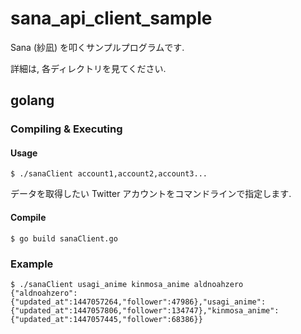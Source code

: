 sana\_api\_client\_sample
=========================

Sana (紗凪) を叩くサンプルプログラムです.

詳細は, 各ディレクトリを見てください.

golang
------

### Compiling & Executing

#### Usage

```
$ ./sanaClient account1,account2,account3...
```

データを取得したい Twitter アカウントをコマンドラインで指定します.

#### Compile

```
$ go build sanaClient.go
```

### Example

```
$ ./sanaClient usagi_anime kinmosa_anime aldnoahzero
{"aldnoahzero":{"updated_at":1447057264,"follower":47986},"usagi_anime":{"updated_at":1447057806,"follower":134747},"kinmosa_anime":{"updated_at":1447057445,"follower":68386}}
```
